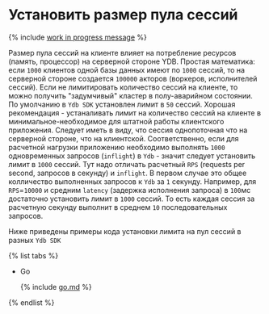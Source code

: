 # Установить размер пула сессий

{% include [work in progress message](addition.md) %}

Размер пула сессий на клиенте влияет на потребление ресурсов (память, процессор) на серверной стороне YDB. 
Простая математика: если `1000` клиентов одной базы данных имеют по `1000` сессий, то на серверной стороне создается `100000` акторов (воркеров, исполнителей сессий). Если не лимитировать количество сессий на клиенте, то можно получить "задумчивый" кластер в полу-аварийном состоянии.
По умолчанию в `Ydb SDK` установлен лимит в `50` сессий.
Хорошая рекомендация - устаналивать лимит на количество сессий на клиенте в минимальное-необходимое для штатной работы клиентского приложения. Следует иметь в виду, что сессия однопоточная что на серверной стороне, что на клиентской. Соответственно, если для расчетной нагрузки приложению необходимо выполнять  `1000` одновременных запросов (`inflight`) в `Ydb` - значит следует установить лимит в `1000` сессий. 
Тут надо отличать расчетный `RPS` (requests per second, запросов в секунду) и `inflight`. В первом случае это общее колличество выполненных запросов к `Ydb` за `1` секунду. Например, для `RPS`=`10000` и средним `latency` (задержка исполнения запроса) в `100`мс достаточно установить лимит в `1000` сессий. То есть каждая сессия за расчетную секунду выполнит в среднем `10` последовательных запросов.

Ниже приведены примеры кода установки лимита на пул сессий в разных `Ydb SDK`

{% list tabs %}

- Go


  {% include [go.md](session_pool_limit/go.md) %}


{% endlist %}
